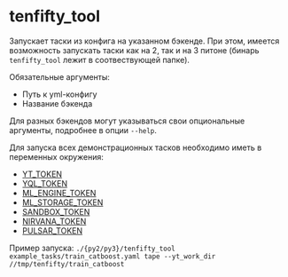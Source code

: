 # tenfifty_tool

Запускает таски из конфига на указанном бэкенде. При этом, имеется возможность запускать таски как на 2, так и на 3 питоне (бинарь `tenfifty_tool` лежит в соотвествующей папке).

Обязательные аргументы:
* Путь к yml-конфигу
* Название бэкенда

Для разных бэкендов могут указываться свои опциональные аргументы, подробнее в опции `--help`.

Для запуска всех демонстрационных тасков необходимо иметь в переменных окружения:
* [YT_TOKEN](https://oauth.yt.yandex.net/)
* [YQL_TOKEN](https://yql.yandex-team.ru/docs/yt/interfaces/web#auth)
* [ML_ENGINE_TOKEN](https://wiki.yandex-team.ru/bannernajakrutilka/toolguides/mlengine/#tokenmlengineapp)
* [ML_STORAGE_TOKEN](https://oauth.yandex-team.ru/authorize?client_id=ed5c5df3424a48c2866fd053ada07ed0&response_type=token)
* [SANDBOX_TOKEN](https://sandbox.yandex-team.ru/oauth/)
* [NIRVANA_TOKEN](https://oauth.yandex-team.ru/authorize?response_type=token&client_id=637ca17604cb4dfa90b262952c00b1e9)
* [PULSAR_TOKEN](https://wiki.yandex-team.ru/pulsar/kak-poluchit-oauth-token-dlja-pulsara/)

Пример запуска: `./{py2/py3}/tenfifty_tool example_tasks/train_catboost.yaml tape --yt_work_dir //tmp/tenfifty/train_catboost`
